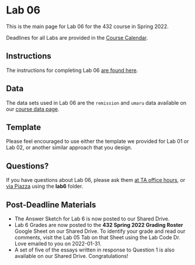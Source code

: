 # Lab 06

This is the main page for Lab 06 for the 432 course in Spring 2022.

Deadlines for all Labs are provided in the [Course Calendar](https://thomaselove.github.io/432/calendar.html).

## Instructions

The instructions for completing Lab 06 [are found here](https://github.com/THOMASELOVE/432-2022/blob/main/labs/lab06/lab06_instructions.md).

## Data

The data sets used in Lab 06 are the `remission` and `umaru` data available on our [course data page](https://github.com/THOMASELOVE/432-data).

## Template

Please feel encouraged to use either the template we provided for Lab 01 or Lab 02, or another similar approach that you design.

## Questions?

If you have questions about Lab 06, please ask them [at TA office hours](https://thomaselove.github.io/432/contact.html), or [via Piazza](https://piazza.com/case/spring2022/pqhs432) using the **lab6** folder.

## Post-Deadline Materials

- The Answer Sketch for Lab 6 is now posted to our Shared Drive.
- Lab 6 Grades are now posted to the **432 Spring 2022 Grading Roster** Google Sheet on our Shared Drive. To identify your grade and read our comments, visit the Lab 05 Tab on that Sheet using the Lab Code Dr. Love emailed to you on 2022-01-31. 
- A set of five of the essays written in response to Question 1 is also available on our Shared Drive. Congratulations!
